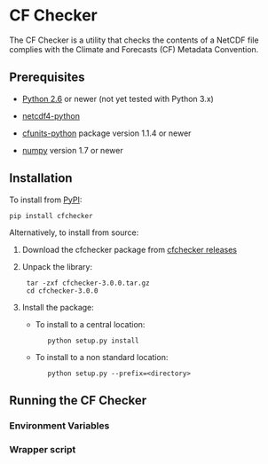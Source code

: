 # CF Checker

The CF Checker is a utility that checks the contents of a NetCDF file complies with the Climate and Forecasts (CF) Metadata Convention.

## Prerequisites

* [Python 2.6](https://www.python.org/) or newer (not yet tested with Python 3.x)

* [netcdf4-python](https://pypi.python.org/pypi/netCDF4)

* [cfunits-python](https://bitbucket.org/cfpython/cfunits-python) package version 1.1.4 or newer

* [numpy](https://pypi.python.org/pypi/numpy) version 1.7 or newer

## Installation

To install from [PyPI](https://pypi.python.org/pypi/cfchecker):

    pip install cfchecker

Alternatively, to install from source:

1. Download the cfchecker package from [cfchecker releases](https://github.com/cedadev/cf-checker/releases)

2. Unpack the library:

        tar -zxf cfchecker-3.0.0.tar.gz
        cd cfchecker-3.0.0

3. Install the package:

   * To install to a central location:

            python setup.py install

   * To install to a non standard location:

            python setup.py --prefix=<directory>

## Running the CF Checker

### Environment Variables

### Wrapper script
